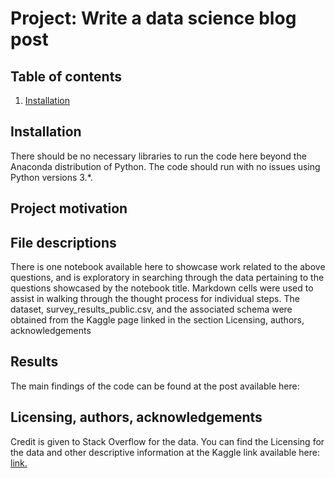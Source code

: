 # Project: Write a data science blog post

## Table of contents
1. [Installation](#Installation)

## Installation
There should be no necessary libraries to run the code here beyond the Anaconda distribution of Python. The code should run with no issues using Python versions 3.*.

## Project motivation


## File descriptions
There is one notebook available here to showcase work related to the above questions, and is exploratory in searching through the data pertaining to the questions showcased by the notebook title. Markdown cells were used to assist in walking through the thought process for individual steps. The dataset, survey_results_public.csv, and the associated schema were obtained from the Kaggle page linked in the section Licensing, authors, acknowledgements 

## Results
The main findings of the code can be found at the post available here: 

## Licensing, authors, acknowledgements
Credit is given to Stack Overflow for the data. You can find the Licensing for the data and other descriptive information at the Kaggle link available here: [link.](https://www.kaggle.com/mchirico/stack-overflow-developer-survey-results-2019#so_survey_2019.pdf)



